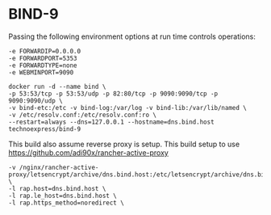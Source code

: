 # BIND-9

Passing the following environment options at run time controls operations:
```
-e FORWARDIP=0.0.0.0  
-e FORWARDPORT=5353  
-e FORWARDTYPE=none 
-e WEBMINPORT=9090
```

```
docker run -d --name bind \
-p 53:53/tcp -p 53:53/udp -p 82:80/tcp -p 9090:9090/tcp -p 9090:9090/udp \
-v bind-etc:/etc -v bind-log:/var/log -v bind-lib:/var/lib/named \
-v /etc/resolv.conf:/etc/resolv.conf:ro \
--restart=always --dns=127.0.0.1 --hostname=dns.bind.host technoexpress/bind-9
```

This build also assume reverse proxy is setup. 
This build setup to use https://github.com/adi90x/rancher-active-proxy

```
-v /nginx/rancher-active-proxy/letsencrypt/archive/dns.bind.host:/etc/letsencrypt/archive/dns.bind.host \
-l rap.host=dns.bind.host \
-l rap.le_host=dns.bind.host \
-l rap.https_method=noredirect \
```

